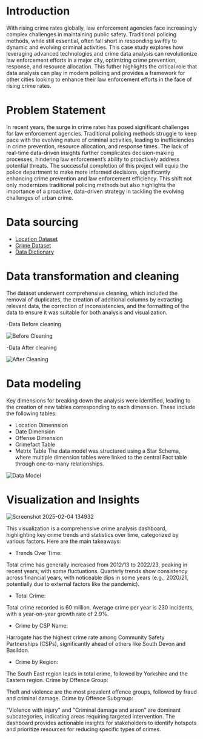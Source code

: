 # Introduction
With rising crime rates globally, law enforcement agencies face increasingly complex challenges in maintaining public safety. Traditional policing methods, while still essential, often fall short in responding swiftly to dynamic and evolving criminal activities. This case study explores how leveraging advanced technologies and crime data analysis can revolutionize law enforcement efforts in a major city, optimizing crime prevention, response, and resource allocation. This futher highlights the critical role that data analysis can play in modern policing and provides a framework for other cities looking to enhance their law enforcement efforts in the face of rising crime rates.







# Problem Statement
In recent years, the surge in crime rates has posed significant challenges for law enforcement agencies. Traditional policing methods struggle to keep pace with the evolving nature of criminal activities, leading to inefficiencies in crime prevention, resource allocation, and response times. The lack of real-time data-driven insights further complicates decision-making processes, hindering law enforcement’s ability to proactively address potential threats. The successful completion of this project will equip the police department to make more informed decisions, significantly enhancing crime prevention and law enforcement efficiency. This shift not only modernizes traditional policing methods but also highlights the importance of a proactive, data-driven strategy in tackling the evolving challenges of urban crime.
# Data sourcing
- [Location Dataset](https://docs.google.com/spreadsheets/d/1R1Vs6hZuWCk7KHzaHeaizCHDH-ob39IRCSRFo6bskIk/edit?usp=sharing)
- [Crime Dataset](https://docs.google.com/spreadsheets/d/1WQ-oucMeizVOPiLD9WlyFAnBejeHyGsFHIZjs0cawLU/edit?usp=sharing)
- [Data Dictionary](https://docs.google.com/document/d/1931IJpxFdsm9XS15EMpSNrRXQzbcnbl2MDq0p1cQULc/edit?usp=sharing)

# Data transformation and cleaning
The dataset underwent comprehensive cleaning, which included the removal of duplicates, the creation of additional columns by extracting relevant data, the correction of inconsistencies, and the formatting of the data to ensure it was suitable for both analysis and visualization.

-Data Before cleaning



![Before Cleaning](https://github.com/user-attachments/assets/9688d3c6-f074-44ea-b644-f1961837aeb1)



-Data After cleaning



![After Cleaning](https://github.com/user-attachments/assets/1a225b77-f963-4167-bd45-9d9b7e7a5ad4)



# Data modeling
Key dimensions for breaking down the analysis were identified, leading to the creation of new tables corresponding to each dimension. These include the following tables:
- Location Dimennsion
- Date Dimension
- Offense Dimension
- Crimefact Table
-  Metrix Table
  The data model was structured using a Star Schema, where multiple dimension tables were linked to the central Fact table through one-to-many relationships.


![Data Model](https://github.com/user-attachments/assets/cfc6bfa3-3719-49b8-a79c-4e843085ba87)


# Visualization and Insights 

![Screenshot 2025-02-04 134932](https://github.com/user-attachments/assets/b854add7-40ba-48c3-972b-f3fe12f85d31)


This visualization is a comprehensive crime analysis dashboard, highlighting key crime trends and statistics over time, categorized by various factors. Here are the main takeaways:

- Trends Over Time:

Total crime has generally increased from 2012/13 to 2022/23, peaking in recent years, with some fluctuations.
Quarterly trends show consistency across financial years, with noticeable dips in some years (e.g., 2020/21, potentially due to external factors like the pandemic).

- Total Crime:

Total crime recorded is 60 million.
Average crime per year is 230 incidents, with a year-on-year growth rate of 2.9%.

- Crime by CSP Name:

Harrogate has the highest crime rate among Community Safety Partnerships (CSPs), significantly ahead of others like South Devon and Basildon.

- Crime by Region:

The South East region leads in total crime, followed by Yorkshire and the Eastern region.
Crime by Offence Group:

Theft and violence are the most prevalent offence groups, followed by fraud and criminal damage.
Crime by Offence Subgroup:

"Violence with injury" and "Criminal damage and arson" are dominant subcategories, indicating areas requiring targeted intervention.
The dashboard provides actionable insights for stakeholders to identify hotspots and prioritize resources for reducing specific types of crimes.

  
